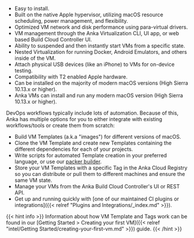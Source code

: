 ---
---
* Easy to install.
* Built on the native Apple hypervisor, utilizing macOS resource scheduling, power management, and flexibility.
* Optimized VM network and disk performance using para-virtual drivers.
* VM management through the Anka Virtualization CLI, UI app, or web based Build Cloud Controller UI.
* Ability to suspended and then instantly start VMs from a specific state.
* Nested Virtualization for running Docker, Android Emulators, and others inside of the VM.
* Attach physical USB devices (like an iPhone) to VMs for on-device testing.
* Compatibility with T2 enabled Apple hardware.
* Can be installed on the majority of modern macOS versions (High Sierra 10.13.x or higher).
* Anka VMs can install and run any modern macOS version (High Sierra 10.13.x or higher).

DevOps workflows typically include lots of automation. Because of this, Anka has multiple options for you to either integrate with existing workflows/tools or create them from scratch:

* Build VM Templates (a.k.a "images") for different versions of macOS.
* Clone the VM Template and create new Templates containing the different dependencies for each of your projects.
* Write scripts for automated Template creation in your preferred language, or use our [packer builder](https://github.com/veertuinc/packer-builder-veertu-anka).
* Store your VM Templates with a specific Tag in the Anka Cloud Registry so you can distribute or pull them to different machines and ensure the same VM state.
* Manage your VMs from the Anka Build Cloud Controller's UI or REST API.
* Get up and running quickly with [one of our maintained CI plugins or integrations]({{< relref "Plugins and Integrations/_index.md" >}}).

{{< hint info >}}
Information about how VM Template and Tags work can be found in our [Getting Started > Creating your first VM]({{< relref "intel/Getting Started/creating-your-first-vm.md" >}}) guide.
{{< /hint >}}